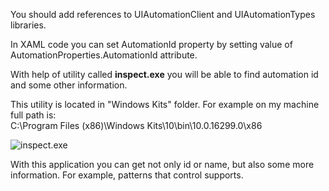 You should add references to UIAutomationClient and UIAutomationTypes libraries.

In XAML code you can set AutomationId property by setting value of AutomationProperties.AutomationId attribute.

With help of utility called **inspect.exe** you will be able to find automation id and some other information.

This utility is located in "Windows Kits" folder. For example on my machine full path is:   
C:\Program Files (x86)\Windows Kits\10\bin\10.0.16299.0\x86

![inspect.exe](https://github.com/programmersommer/AutomationUI/blob/master/inspect.png)

With this application you can get not only id or name, but also some more information. For example, patterns that control supports.



